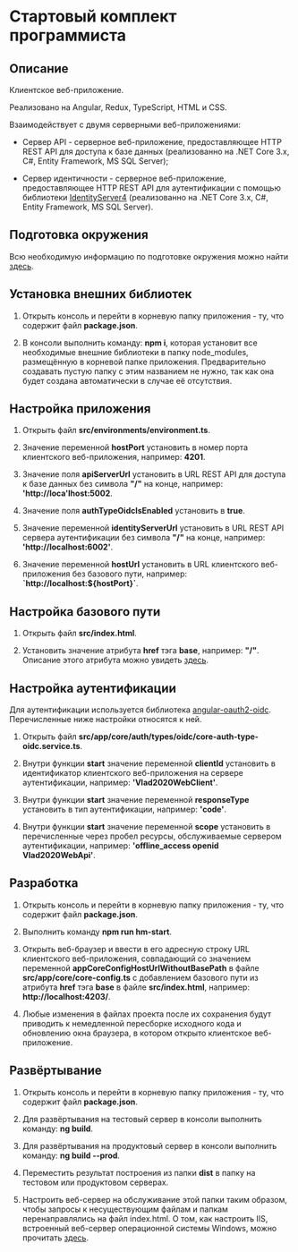 # Стартовый комплект программиста

## Описание 

Клиентское веб-приложение.

Реализовано на Angular, Redux, TypeScript, HTML и CSS.

Взаимодействует с двумя серверными веб-приложениями:

- Сервер API - серверное веб-приложение, предоставляющее HTTP REST API для доступа к базе данных
(реализованно на .NET Core 3.x, C#, Entity Framework, MS SQL Server);

- Сервер идентичности - серверное веб-приложение, предоставляющее HTTP REST API для аутентификации
с помощью библиотеки [IdentityServer4](http://docs.identityserver.io/en/latest/index.html)
(реализованно на .NET Core 3.x, C#, Entity Framework, MS SQL Server).

## Подготовка окружения

Всю необходимую информацию по подготовке окружения можно найти [здесь](https://angular.io/guide/setup-local).

## Установка внешних библиотек

1. Открыть консоль и перейти в корневую папку приложения - ту, что содержит файл **package.json**.

2. В консоли выполнить команду: **npm i**, которая установит все необходимые внешние библиотеки в папку node_modules,
размещённую в корневой папке приложения. Предварительно создавать пустую папку с этим названием не нужно, так как
она будет создана автоматически в случае её отсутствия.

## Настройка приложения

1. Открыть файл **src/environments/environment.ts**.

2. Значение переменной **hostPort** установить в номер порта клиентского веб-приложения, например: **4201**.

3. Значение поля **apiServerUrl** установить в URL REST API для доступа к базе данных без символа **"/"**
на конце, например: **'http://loca'lhost:5002**.

4. Значение поля **authTypeOidcIsEnabled** установить в **true**.

5. Значение переменной **identityServerUrl** установить в URL REST API сервера аутентификации без символа **"/"**
на конце, например: **'http://localhost:6002'**.

6. Значение переменной **hostUrl** установить в URL клиентского веб-приложения без базового пути,
например: **\`http://localhost:${hostPort}\`**.

## Настройка базового пути

1. Открыть файл **src/index.html**.

2. Установить значение атрибута **href** тэга **base**, например: **"/"**.
Описание этого атрибута можно увидеть [здесь](http://htmlbook.ru/html/base/href).

## Настройка аутентификации

Для аутентификации используется библиотека
[angular-oauth2-oidc](https://github.com/manfredsteyer/angular-oauth2-oidc).
Перечисленные ниже настройки относятся к ней.

1. Открыть файл **src/app/core/auth/types/oidc/core-auth-type-oidc.service.ts**.

2. Внутри функции **start** значение переменной **clientId** установить в идентификатор клиентского
веб-приложения на сервере аутентификации, например: **'Vlad2020WebClient'**.

3. Внутри функции **start** значение переменной **responseType** установить в тип аутентификации,
например: **'code'**.

4. Внутри функции **start** значение переменной **scope** установить в перечисленные через пробел
 ресурсы, обслуживаемые сервером аутентификации, например: **'offline_access openid Vlad2020WebApi'**.

## Разработка

1. Открыть консоль и перейти в корневую папку приложения - ту, что содержит файл **package.json**.

2. Выполнить команду **npm run hm-start**.

3. Открыть веб-браузер и ввести в его адресную строку URL клиентского веб-приложения, совпадающий
со значением переменной **appCoreConfigHostUrlWithoutBasePath** в файле **src/app/core/core-config.ts**
с добавлением базового пути из атрибута **href** тэга **base** в файле **src/index.html**,
например: **http://localhost:4203/**.

4. Любые изменения в файлах проекта после их сохранения будут приводить к немедленной пересборке
исходного кода и обновлению окна браузера, в котором открыто клиентское веб-приложение.

## Развёртывание

1. Открыть консоль и перейти в корневую папку приложения - ту, что содержит файл **package.json**.

2. Для развёртывания на тестовый сервер в консоли выполнить команду: **ng build**. 

3. Для развёртывания на продуктовый сервер в консоли выполнить команду: **ng build --prod**.

4. Переместить результат построения из папки **dist** в папку на тестовом или продуктовом серверах.

5. Настроить веб-сервер на обслуживание этой папки таким образом, чтобы запросы к несуществующим
файлам и папкам перенаправлялись на файл index.html.
О том, как настроить IIS, встроенный веб-сервер операционной системы Windows, можно прочитать
[здесь](https://devblogs.microsoft.com/premier-developer/tips-for-running-an-angular-app-in-iis/).
